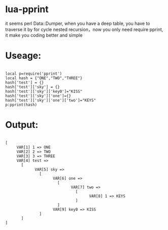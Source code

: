 lua-pprint
==========

it seems perl Data::Dumper, when you have a deep table, you have to traverse it by for cycle nested recursion，now you only need require pprint, it make you coding better and simple

Useage:
==========
<pre><code>
local p=require('pprint')
local hash = {"ONE","TWO","THREE"}
hash['test'] = {}
hash['test']['sky'] = {}
hash['test']['sky']['key0']="KISS"
hash['test']['sky']['one']={}
hash['test']['sky']['one']['two']="KEYS"
p:pprint(hash)
</code></pre>
Output:
===========
<pre><code>
[
     VAR[1] 1 => ONE
     VAR[2] 2 => TWO
     VAR[3] 3 => THREE
     VAR[4] test => 
       [
             VAR[5] sky => 
               [
                     VAR[6] one => 
                       [
                             VAR[7] two => 
                               [
                                     VAR[8] 1 => KEYS
                               ]
                       ]
                     VAR[9] key0 => KISS
               ]
       ]
]
</code></pre>
